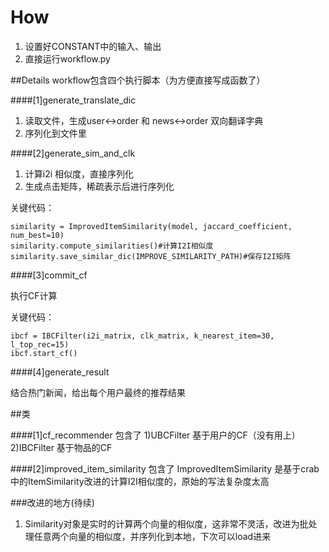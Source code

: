 How
===
1. 设置好CONSTANT中的输入、输出
2. 直接运行workflow.py


##Details
workflow包含四个执行脚本（为方便直接写成函数了）

####[1]generate_translate_dic

1. 读取文件，生成user<->order 和 news<->order 双向翻译字典
2. 序列化到文件里

####[2]generate_sim_and_clk

1. 计算i2i 相似度，直接序列化
2. 生成点击矩阵，稀疏表示后进行序列化

关键代码：

    similarity = ImprovedItemSimilarity(model, jaccard_coefficient, num_best=10)
    similarity.compute_similarities()#计算I2I相似度
    similarity.save_similar_dic(IMPROVE_SIMILARITY_PATH)#保存I2I矩阵

####[3]commit_cf

执行CF计算

关键代码：

    ibcf = IBCFilter(i2i_matrix, clk_matrix, k_nearest_item=30, l_top_rec=15)
    ibcf.start_cf()


####[4]generate_result

结合热门新闻，给出每个用户最终的推荐结果


##类

####[1]cf_recommender
包含了
1)UBCFilter 基于用户的CF（没有用上）
2)IBCFilter 基于物品的CF

####[2]improved_item_similarity
包含了
ImprovedItemSimilarity
是基于crab中的ItemSimilarity改进的计算I2I相似度的，原始的写法复杂度太高

###改进的地方(待续)

1. Similarity对象是实时的计算两个向量的相似度，这非常不灵活，改进为批处理任意两个向量的相似度，并序列化到本地，下次可以load进来


